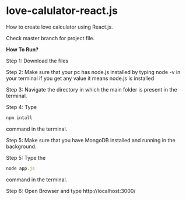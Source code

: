 # love-calulator-react.js
How to create love calculator using React.js.

Check master branch for project file.

**How To Run?**

Step 1: Download the files

Step 2: Make sure that your pc has node.js installed by typing node -v in your terminal if you get any value it means node.js is installed

Step 3: Navigate the directory in which the main folder is present in the terminal.

Step 4: Type 
```js
npm intall
```
command in the terminal.

Step 5: Make sure that you have MongoDB installed and running in the background.

Step 5: Type the 
```js
node app.js
```
command in the terminal.

Step 6: Open Browser and type http://localhost:3000/
